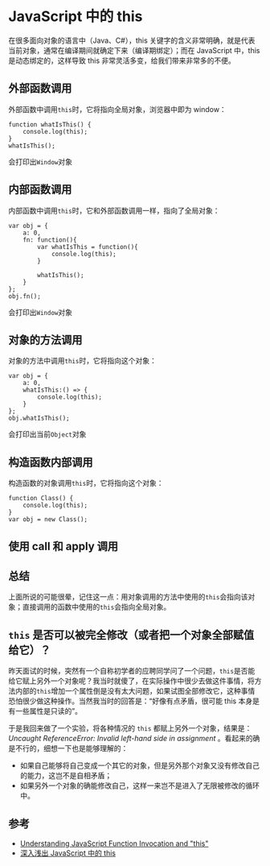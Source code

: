 # JavaScript 中的 this
在很多面向对象的语言中（Java、C#），this 关键字的含义非常明确，就是代表当前对象，通常在编译期间就确定下来（编译期绑定）；而在 JavaScript 中，this 是动态绑定的，这样导致 this 非常灵活多变，给我们带来非常多的不便。

## 外部函数调用
外部函数中调用`this`时，它将指向全局对象，浏览器中即为 window：

```
function whatIsThis() {
	console.log(this);
}
whatIsThis();
```
会打印出`Window`对象

## 内部函数调用
内部函数中调用`this`时，它和外部函数调用一样，指向了全局对象：

```
var obj = {
	a: 0,
	fn: function(){
		var whatIsThis = function(){
			console.log(this);
		}
		
		whatIsThis();
	}
};
obj.fn();
```
会打印出`Window`对象

## 对象的方法调用
对象的方法中调用`this`时，它将指向这个对象：

```
var obj = {
	a: 0,
	whatIsThis:() => {
		console.log(this);
	}
};
obj.whatIsThis();
```
会打印出当前`Object`对象

## 构造函数内部调用
构造函数的对象调用`this`时，它将指向这个对象：

```
function Class() {
	console.log(this);
}
var obj = new Class();
```

## 使用 call 和 apply 调用

## 总结
上面所说的可能很晕，记住这一点：用对象调用的方法中使用的`this`会指向该对象；直接调用的函数中使用的`this`会指向全局对象。

## `this` 是否可以被完全修改（或者把一个对象全部赋值给它）？
昨天面试的时候，突然有一个自称初学者的应聘同学问了一个问题，`this`是否能给它赋上另外一个对象呢？我当时就傻了，在实际操作中很少去做这件事情，将方法内部的`this`增加一个属性倒是没有太大问题，如果试图全部修改它，这种事情恐怕很少做这种操作。当然我当时的回答是：“好像有点矛盾，很可能 this 本身是有一些属性是只读的”。

于是我回来做了一个实验，将各种情况的 `this` 都赋上另外一个对象，结果是：*Uncaught ReferenceError: Invalid left-hand side in assignment* 。看起来的确是不行的，细想一下也是能够理解的：

* 如果自己能够将自己变成一个其它的对象，但是另外那个对象又没有修改自己的能力，这岂不是自相矛盾；
* 如果另外一个对象的确能修改自己，这样一来岂不是进入了无限被修改的循环中。

## 参考
* [Understanding JavaScript Function Invocation and "this"](http://yehudakatz.com/2011/08/11/understanding-javascript-function-invocation-and-this/)
* [深入浅出 JavaScript 中的 this](http://www.ibm.com/developerworks/cn/web/1207_wangqf_jsthis/)

